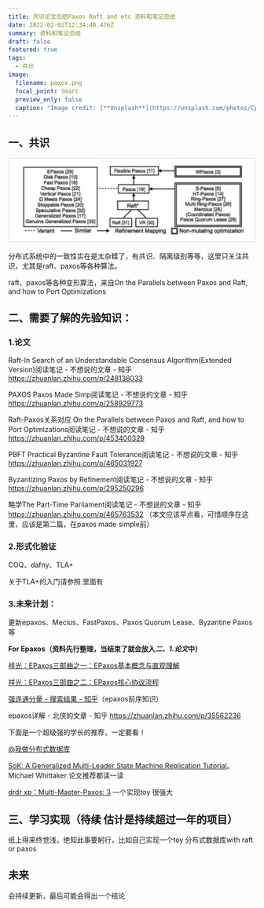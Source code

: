 ```yaml
---
title: 共识论文总结Paxos Raft and etc 资料和笔记总结
date: 2022-02-02T12:34:40.476Z
summary: 资料和笔记总结
draft: false
featured: true
tags:
  - 共识
image:
  filename: paxos.png
  focal_point: Smart
  preview_only: false
  caption: "Image credit: [**Unsplash**](https://unsplash.com/photos/CpkOjOcXdUY)"
---
```

## 一、共识

![](paxos.png)

分布式系统中的一致性实在是太杂糅了，有共识、隔离级别等等，这里只关注共识，尤其是raft、paxos等各种算法。

raft、paxos等各种变形算法，来自On the Parallels between Paxos and Raft, and how to Port Optimizations

## 二、需要了解的先验知识：

### 1.论文

Raft-In Search of an Understandable Consensus Algorithm(Extended Version)阅读笔记 - 不想说的文章 - 知乎 <https://zhuanlan.zhihu.com/p/248136033>

PAXOS Paxos Made Simp阅读笔记 - 不想说的文章 - 知乎 <https://zhuanlan.zhihu.com/p/258929773>

Raft-Paxos关系对应 On the Parallels between Paxos and Raft, and how to Port Optimizations阅读笔记 - 不想说的文章 - 知乎 <https://zhuanlan.zhihu.com/p/453400329>

PBFT Practical Byzantine Fault Tolerance阅读笔记 - 不想说的文章 - 知乎 <https://zhuanlan.zhihu.com/p/465031927>

Byzantizing Paxos by Refinement阅读笔记 - 不想说的文章 - 知乎 <https://zhuanlan.zhihu.com/p/295250296>

略学The Part-Time Parliament阅读笔记 - 不想说的文章 - 知乎 <https://zhuanlan.zhihu.com/p/465763532> （本文应该早点看，可惜顺序在这里，应该是第二篇，在paxos made simple前）

### 2.形式化验证

COQ、dafny、TLA+

关于TLA+的入门请参照 里面有

### 3.未来计划：

更新epaxos、Mecius、FastPaxos、Paxos Quorum Lease、Byzantine Paxos等

**For Epaxos（资料先行整理，当结束了就会放入*二、1.论文*中）**

[祥光：EPaxos三部曲之一：EPaxos基本概念与直观理解](https://zhuanlan.zhihu.com/p/269388025)

[祥光：EPaxos三部曲之二：EPaxos核心协议流程](https://zhuanlan.zhihu.com/p/387468959)

[强连通分量 - 搜索结果 - 知乎](https://www.zhihu.com/search?type=content&q=%E5%BC%BA%E8%BF%9E%E9%80%9A%E5%88%86%E9%87%8F)（epaxos前序知识）

epaxos详解 - 北侠的文章 - 知乎 <https://zhuanlan.zhihu.com/p/35562236>

下面是一个超级强的学长的推荐，一定要看！

[@我做分布式数据库](https://www.zhihu.com/people/d8600e722afa7f33d8ff51d156f9aeb3)

[SoK: A Generalized Multi-Leader State Machine Replication Tutorial](https://link.zhihu.com/?target=https%3A//escholarship.org/uc/item/9w79h2jg)。Michael Whittaker 论文推荐都读一读

[drdr xp：Multi-Master-Paxos: 3](https://zhuanlan.zhihu.com/p/380622806) 一个实现toy 很强大

## 三、学习实现（待续 估计是持续超过一年的项目）

纸上得来终觉浅，绝知此事要躬行，比如自己实现一个toy 分布式数据库with raft or paxos

## 未来

会持续更新，最后可能会得出一个结论